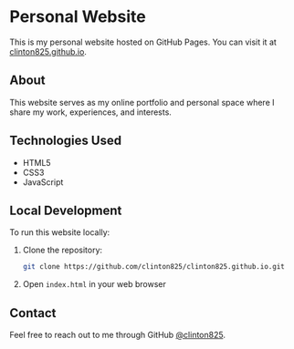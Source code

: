 # Personal Website

This is my personal website hosted on GitHub Pages. You can visit it at [clinton825.github.io](https://clinton825.github.io).

## About

This website serves as my online portfolio and personal space where I share my work, experiences, and interests.

## Technologies Used

- HTML5
- CSS3
- JavaScript

## Local Development

To run this website locally:

1. Clone the repository:
   ```bash
   git clone https://github.com/clinton825/clinton825.github.io.git
   ```
2. Open `index.html` in your web browser

## Contact

Feel free to reach out to me through GitHub [@clinton825](https://github.com/clinton825).
